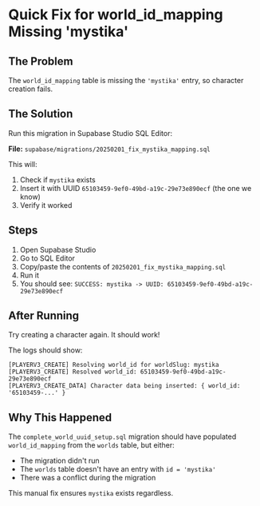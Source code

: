 # Quick Fix for world_id_mapping Missing 'mystika'

## The Problem
The `world_id_mapping` table is missing the `'mystika'` entry, so character creation fails.

## The Solution

Run this migration in Supabase Studio SQL Editor:

**File:** `supabase/migrations/20250201_fix_mystika_mapping.sql`

This will:
1. Check if `mystika` exists
2. Insert it with UUID `65103459-9ef0-49bd-a19c-29e73e890ecf` (the one we know)
3. Verify it worked

## Steps

1. Open Supabase Studio
2. Go to SQL Editor
3. Copy/paste the contents of `20250201_fix_mystika_mapping.sql`
4. Run it
5. You should see: `SUCCESS: mystika -> UUID: 65103459-9ef0-49bd-a19c-29e73e890ecf`

## After Running

Try creating a character again. It should work!

The logs should show:
```
[PLAYERV3_CREATE] Resolving world_id for worldSlug: mystika
[PLAYERV3_CREATE] Resolved world_id: 65103459-9ef0-49bd-a19c-29e73e890ecf
[PLAYERV3_CREATE_DATA] Character data being inserted: { world_id: '65103459-...' }
```

## Why This Happened

The `complete_world_uuid_setup.sql` migration should have populated `world_id_mapping` from the `worlds` table, but either:
- The migration didn't run
- The `worlds` table doesn't have an entry with `id = 'mystika'`
- There was a conflict during the migration

This manual fix ensures `mystika` exists regardless.

